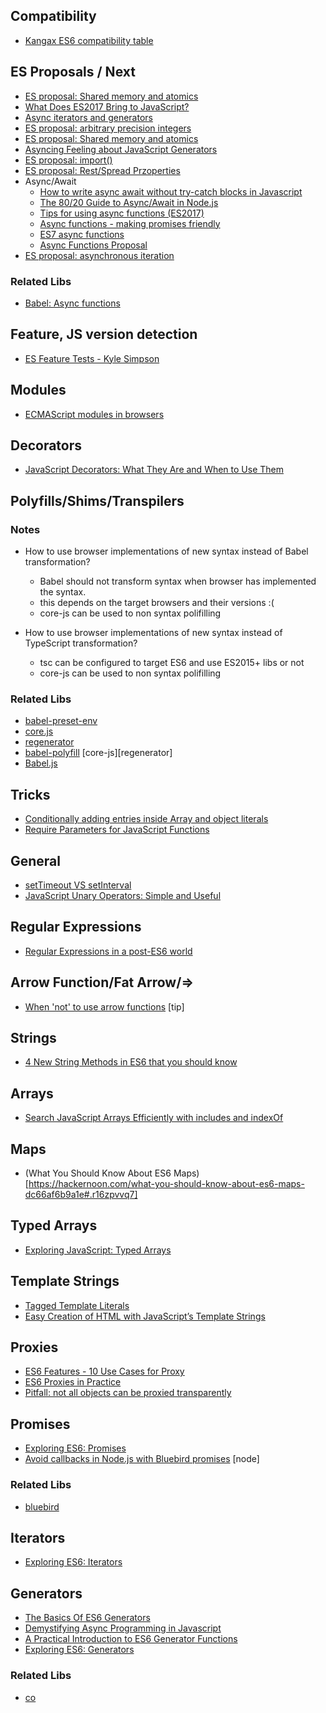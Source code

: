## Compatibility
- [Kangax ES6 compatibility table](http://kangax.github.io/compat-table/es6/)


## ES Proposals / Next
- [ES proposal: Shared memory and atomics](http://2ality.com/2017/01/shared-array-buffer.html)
- [What Does ES2017 Bring to JavaScript?](https://appendto.com/2017/04/what-does-es2017-bring-to-javascript/)
- [Async iterators and generators](https://jakearchibald.com/2017/async-iterators-and-generators/)
- [ES proposal: arbitrary precision integers](http://2ality.com/2017/03/es-integer.html)
- [ES proposal: Shared memory and atomics](http://www.2ality.com/2017/01/shared-array-buffer.html)
- [Asyncing Feeling about JavaScript Generators](https://www.bignerdranch.com/blog/asyncing-feeling-about-javascript-generators/)
- [ES proposal: import()](http://www.2ality.com/2017/01/import-operator.html)
- [ES proposal: Rest/Spread Przoperties](http://www.2ality.com/2016/10/rest-spread-properties.html)
- Async/Await
  - [How to write async await without try-catch blocks in Javascript](http://blog.grossman.io/how-to-write-async-await-without-try-catch-blocks-in-javascript/)
  - [The 80/20 Guide to Async/Await in Node.js](http://thecodebarbarian.com/80-20-guide-to-async-await-in-node.js.html)
  - [Tips for using async functions (ES2017)](http://www.2ality.com/2016/10/async-function-tips.html)
  - [Async functions - making promises friendly](https://developers.google.com/web/fundamentals/getting-started/primers/async-functions)
  - [ES7 async functions](https://jakearchibald.com/2014/es7-async-functions/)
  - [Async Functions Proposal](https://tc39.github.io/ecmascript-asyncawait/)
- [ES proposal: asynchronous iteration](http://www.2ality.com/2016/10/asynchronous-iteration.html)

### Related Libs
- [Babel: Async functions](https://babeljs.io/docs/plugins/syntax-async-functions/)


## Feature, JS version detection
- [ES Feature Tests - Kyle Simpson](https://github.com/getify/es-feature-tests)


## Modules
- [ECMAScript modules in browsers](https://jakearchibald.com/2017/es-modules-in-browsers/)


## Decorators
- [JavaScript Decorators: What They Are and When to Use Them](https://www.sitepoint.com/javascript-decorators-what-they-are/)


## Polyfills/Shims/Transpilers

### Notes
- How to use browser implementations of new syntax instead of Babel transformation?
  - Babel should not transform syntax when browser has implemented the syntax.
  - this depends on the target browsers and their versions :(
  - core-js can be used to non syntax polifilling

- How to use browser implementations of new syntax instead of TypeScript transformation?
  - tsc can be configured to target ES6 and use ES2015+ libs or not
  - core-js can be used to non syntax polifilling

### Related Libs

- [babel-preset-env](https://github.com/babel/babel-preset-env)
- [core.js](https://github.com/zloirock/core-js)
- [regenerator](https://github.com/facebook/regenerator)
- [babel-polyfill](http://babeljs.io/docs/usage/polyfill/) [core-js][regenerator]
- [Babel.js](https://babeljs.io)


## Tricks
- [Conditionally adding entries inside Array and object literals](http://2ality.com/2017/04/conditional-literal-entries.html)
- [Require Parameters for JavaScript Functions](https://davidwalsh.name/javascript-function-parameters)


## General
- [setTimeout VS setInterval](https://develoger.com/settimeout-vs-setinterval-cff85142555b#.kia6u6hik)
- [JavaScript Unary Operators: Simple and Useful](https://scotch.io/tutorials/javascript-unary-operators-simple-and-useful)


## Regular Expressions
- [Regular Expressions in a post-ES6 world](https://ponyfoo.com/articles/regular-expressions-post-es6)


## Arrow Function/Fat Arrow/=>
- [When 'not' to use arrow functions](https://rainsoft.io/when-not-to-use-arrow-functions-in-javascript/) [tip]


## Strings
- [4 New String Methods in ES6 that you should know](http://wesbos.com/new-es6-string-methods/)


## Arrays
- [Search JavaScript Arrays Efficiently with includes and indexOf](http://thenewcode.com/1152/Search-JavaScript-Arrays-Efficiently-with-includes-and-indexOf)


## Maps
- (What You Should Know About ES6 Maps)[https://hackernoon.com/what-you-should-know-about-es6-maps-dc66af6b9a1e#.r16zpvvq7]


## Typed Arrays
- [Exploring JavaScript: Typed Arrays](https://codingbox.io/exploring-javascript-typed-arrays-c8fd4f8bd24f#.cotf6ljbp)


## Template Strings
- [Tagged Template Literals](http://wesbos.com/tagged-template-literals/)
- [Easy Creation of HTML with JavaScript’s Template Strings](http://wesbos.com/template-strings-html/)


## Proxies
- [ES6 Features - 10 Use Cases for Proxy](http://dealwithjs.io/es6-features-10-use-cases-for-proxy/)
- [ES6 Proxies in Practice](http://www.zsoltnagy.eu/es6-proxies-in-practice/)
- [Pitfall: not all objects can be proxied transparently](http://www.2ality.com/2016/11/proxying-builtins.html)

## Promises
- [Exploring ES6: Promises](http://exploringjs.com/es6/ch_promises.html)
- [Avoid callbacks in Node.js with Bluebird promises](http://www.applandeo.com/en/avoid-callbacks-nodejs-bluebird-promises/) [node]

### Related Libs
- [bluebird](http://bluebirdjs.com/docs/getting-started.html)


## Iterators
- [Exploring ES6: Iterators](http://exploringjs.com/es6/ch_iteration.html)


## Generators
- [The Basics Of ES6 Generators](https://davidwalsh.name/es6-generators)
- [Demystifying Async Programming in Javascript](https://blog.usebutton.com/demystifying-async-programming-in-javascript-47e417566f61#.q3sxfsxsk)
- [A Practical Introduction to ES6 Generator Functions](http://thejsguy.com/2016/10/15/a-practical-introduction-to-es6-generator-functions.html)
- [Exploring ES6: Generators](http://exploringjs.com/es6/ch_generators.html)

### Related Libs
- [co](https://github.com/tj/co)
